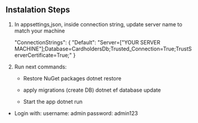 ## Instalation Steps

1. In appsettings,json, inside connection string, update server name to match your machine

	"ConnectionStrings": {
	  "Default": "Server=["YOUR SERVER MACHINE"];Database=CardholdersDb;Trusted_Connection=True;TrustServerCertificate=True;"
	}

2. Run next commands:

	- Restore NuGet packages
		dotnet restore  
		
	- apply migrations (create DB)
		dotnet ef database update 

	 -  Start the app
		dotnet run      



- Login with: 
	  username: admin
	  password: admin123